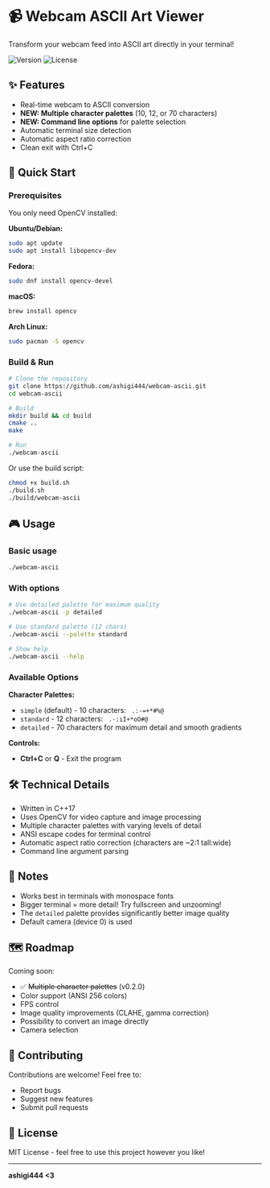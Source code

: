 # 📹 Webcam ASCII Art Viewer

Transform your webcam feed into ASCII art directly in your terminal!

![Version](https://img.shields.io/badge/version-0.2.0-blue)
![License](https://img.shields.io/badge/license-MIT-green)

## ✨ Features

- Real-time webcam to ASCII conversion
- **NEW: Multiple character palettes** (10, 12, or 70 characters)
- **NEW: Command line options** for palette selection
- Automatic terminal size detection
- Automatic aspect ratio correction
- Clean exit with Ctrl+C

## 🚀 Quick Start

### Prerequisites

You only need OpenCV installed:

**Ubuntu/Debian:**
```bash
sudo apt update
sudo apt install libopencv-dev
```

**Fedora:**
```bash
sudo dnf install opencv-devel
```

**macOS:**
```bash
brew install opencv
```

**Arch Linux:**
```bash
sudo pacman -S opencv
```

### Build & Run

```bash
# Clone the repository
git clone https://github.com/ashigi444/webcam-ascii.git
cd webcam-ascii

# Build
mkdir build && cd build
cmake ..
make

# Run
./webcam-ascii
```

Or use the build script:
```bash
chmod +x build.sh
./build.sh
./build/webcam-ascii
```

## 🎮 Usage

### Basic usage
```bash
./webcam-ascii
```

### With options
```bash
# Use detailed palette for maximum quality
./webcam-ascii -p detailed

# Use standard palette (12 chars)
./webcam-ascii --palette standard

# Show help
./webcam-ascii --help
```

### Available Options

**Character Palettes:**
- `simple` (default) - 10 characters: ` .:-=+*#%@`
- `standard` - 12 characters: ` .·:ıİ+*oO#@`
- `detailed` - 70 characters for maximum detail and smooth gradients

**Controls:**
- **Ctrl+C** or **Q** - Exit the program

## 🛠️ Technical Details

- Written in C++17
- Uses OpenCV for video capture and image processing
- Multiple character palettes with varying levels of detail
- ANSI escape codes for terminal control
- Automatic aspect ratio correction (characters are ~2:1 tall:wide)
- Command line argument parsing

## 📝 Notes

- Works best in terminals with monospace fonts
- Bigger terminal = more detail! Try fullscreen and unzooming!
- The `detailed` palette provides significantly better image quality
- Default camera (device 0) is used

## 🗺️ Roadmap

Coming soon:
- ✅ ~~Multiple character palettes~~ (v0.2.0)
- Color support (ANSI 256 colors)
- FPS control
- Image quality improvements (CLAHE, gamma correction)
- Possibility to convert an image directly
- Camera selection

## 🤝 Contributing

Contributions are welcome! Feel free to:
- Report bugs
- Suggest new features
- Submit pull requests

## 📄 License

MIT License - feel free to use this project however you like!

---

**ashigi444 <3**

